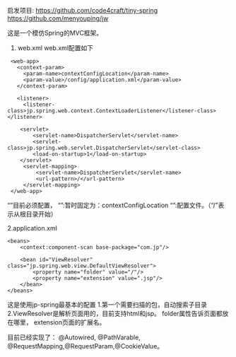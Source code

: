 启发项目:
  https://github.com/code4craft/tiny-spring
  https://github.com/menyouping/jw

这是一个模仿Spring的MVC框架。

1. web.xml
web.xml配置如下
```
 <web-app>
   <context-param>
     <param-name>contextConfigLocation</param-name>
     <param-value>/config/application.xml</param-value>
   </context-param>
 
   <listener>
     <listener-class>jp.spring.web.context.ContextLoaderListener</listener-class>   </listener>
     
    <servlet>
        <servlet-name>DispatcherServlet</servlet-name>
        <servlet-class>jp.spring.web.servlet.DispatcherServlet</servlet-class>
        <load-on-startup>1</load-on-startup>
    </servlet> 
     <servlet-mapping>
         <servlet-name>DispatcherServlet</servlet-name>
         <url-pattern>/</url-pattern>
     </servlet-mapping>
 </web-app>
```

 “<context-param>”目前必须配置，
 “<param-name>”:暂时固定为：contextConfigLocation
 “<param-value>”:配置文件。（“/”表示从根目录开始）

2.application.xml
```
<beans>
    <context:component-scan base-package="com.jp"/>

    <bean id="ViewResolver" class="jp.spring.web.view.DefaultViewResolver">
        <property name="folder" value="/"/>
        <property name="extension" value=".jsp"/>
    </bean>
</beans>
```
这是使用jp-spring最基本的配置
1.第一个需要扫描的包，自动搜索子目录
2.ViewResolver是解析页面用的，目前支持html和jsp。 folder属性告诉页面都放在哪里， extension页面的扩展名。

目前已经实现了：
@Autowired, @PathVarable, @RequestMapping,@RequestParam,@CookieValue。
